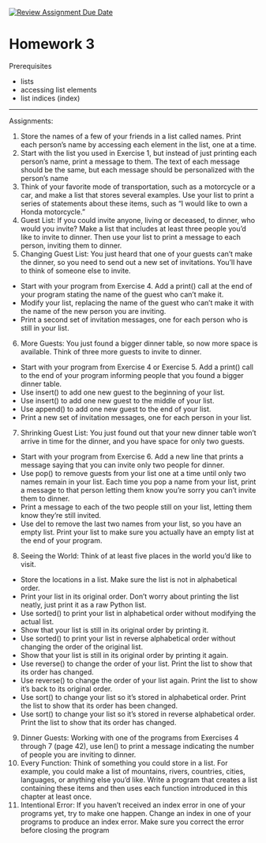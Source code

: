 [![Review Assignment Due Date](https://classroom.github.com/assets/deadline-readme-button-22041afd0340ce965d47ae6ef1cefeee28c7c493a6346c4f15d667ab976d596c.svg)](https://classroom.github.com/a/W2xUuoT2)
# Homework 3

Prerequisites
- lists
- accessing list elements
- list indices (index)

---

Assignments:

1. Store the names of a few of your friends in a list called names. Print each person’s name by accessing each element in the list, one at a time.
2. Start with the list you used in Exercise 1, but instead of just printing each person’s name, print a message to them. The text of each message should be the same, but each message should be personalized with the person’s name
3. Think of your favorite mode of transportation, such as a motorcycle or a car, and make a list that stores several examples. Use your list to print a series of statements about these items, such as “I would like to own a Honda motorcycle.”
4. Guest List: If you could invite anyone, living or deceased, to dinner, who
would you invite? Make a list that includes at least three people you’d like to
invite to dinner. Then use your list to print a message to each person, inviting
them to dinner.
5. Changing Guest List: You just heard that one of your guests can’t make the
dinner, so you need to send out a new set of invitations. You’ll have to think of
someone else to invite.

-	 Start with your program from Exercise 4. Add a print() call at the end
of your program stating the name of the guest who can’t make it.
-	 Modify your list, replacing the name of the guest who can’t make it with
the name of the new person you are inviting.
-	 Print a second set of invitation messages, one for each person who is still
in your list.

6. More Guests: You just found a bigger dinner table, so now more space is
available. Think of three more guests to invite to dinner.

-	 Start with your program from Exercise 4 or Exercise 5. Add a print()
call to the end of your program informing people that you found a bigger
dinner table.
-	 Use insert() to add one new guest to the beginning of your list.
-	 Use insert() to add one new guest to the middle of your list.
-	 Use append() to add one new guest to the end of your list.
-	 Print a new set of invitation messages, one for each person in your list.

7. Shrinking Guest List: You just found out that your new dinner table won’t
arrive in time for the dinner, and you have space for only two guests.

-	 Start with your program from Exercise 6. Add a new line that prints a
message saying that you can invite only two people for dinner.
-	 Use pop() to remove guests from your list one at a time until only two
names remain in your list. Each time you pop a name from your list, print
a message to that person letting them know you’re sorry you can’t invite
them to dinner.
-	 Print a message to each of the two people still on your list, letting them
know they’re still invited.
-	 Use del to remove the last two names from your list, so you have an empty
list. Print your list to make sure you actually have an empty list at the end
of your program.

8. Seeing the World: Think of at least five places in the world you’d like to
visit.

-	 Store the locations in a list. Make sure the list is not in alphabetical order.
-	 Print your list in its original order. Don’t worry about printing the list neatly,
just print it as a raw Python list.
-	 Use sorted() to print your list in alphabetical order without modifying the
actual list.
-	 Show that your list is still in its original order by printing it.
-	 Use sorted() to print your list in reverse alphabetical order without changing the order of the original list.
-	 Show that your list is still in its original order by printing it again.
-	 Use reverse() to change the order of your list. Print the list to show that its
order has changed.
-	 Use reverse() to change the order of your list again. Print the list to show
it’s back to its original order.
-	 Use sort() to change your list so it’s stored in alphabetical order. Print the
list to show that its order has been changed.
-	 Use sort() to change your list so it’s stored in reverse alphabetical order.
Print the list to show that its order has changed.

9.  Dinner Guests: Working with one of the programs from Exercises 4
through 7 (page 42), use len() to print a message indicating the number
of people you are inviting to dinner.
10. Every Function: Think of something you could store in a list. For example,
you could make a list of mountains, rivers, countries, cities, languages, or anything else you’d like. Write a program that creates a list containing these items
and then uses each function introduced in this chapter at least once.
11. Intentional Error: If you haven’t received an index error in one of your
programs yet, try to make one happen. Change an index in one of your programs to produce an index error. Make sure you correct the error before closing the program